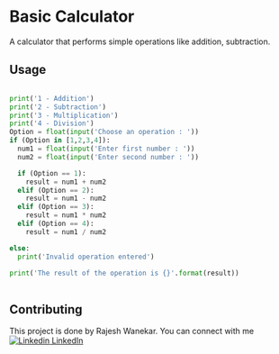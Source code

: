 # Basic Calculator

A calculator that performs simple operations like addition, subtraction.

## Usage

```python

print('1 - Addition')
print('2 - Subtraction')
print('3 - Multiplication')
print('4 - Division')
Option = float(input('Choose an operation : '))
if (Option in [1,2,3,4]):
  num1 = float(input('Enter first number : '))
  num2 = float(input('Enter second number : '))

  if (Option == 1):
    result = num1 + num2
  elif (Option == 2):
    result = num1 - num2
  elif (Option == 3):
    result = num1 * num2
  elif (Option == 4):
    result = num1 / num2 

else:
  print('Invalid operation entered')

print('The result of the operation is {}'.format(result)) 
                                                          
```

## Contributing
This project is done by Rajesh Wanekar.
You can connect with me [![Linkedin](https://i.sstatic.net/gVE0j.png) LinkedIn](https://www.linkedin.com/in/rajesh-wanekar-342288320/)
